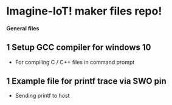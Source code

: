 Imagine-IoT! maker files repo!
=======================================

#### General files

## 1 Setup GCC compiler for windows 10
* For compiling C / C++ files in command prompt

## 1 Example file for printf trace via SWO pin
* Sending printf to host
